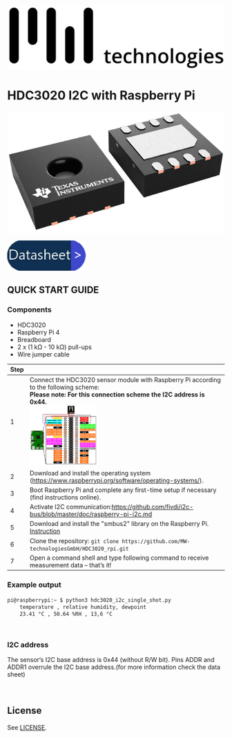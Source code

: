 [![](./images/mw-logo.png)](https://mw-technologies.at)

# HDC3020 I2C with Raspberry Pi 


![HDC3020](./images/HDC3020.png) 



[![button1](./images/data-sheet.png)](https://www.ti.com/lit/ds/symlink/hdc3020.pdf) 



## QUICK START GUIDE  

### Components 
- HDC3020
- Raspberry Pi 4
- Breadboard 
- 2 x (1 kΩ - 10 kΩ) pull-ups
- Wire jumper cable <br>

| Step |                                                                                                                                                             |
|------|-------------------------------------------------------------------------------------------------------------------------------------------------------------|
| 1    | Connect the HDC3020 sensor module with Raspberry Pi according to the following scheme:<br>__Please note: For this connection scheme the I2C address is 0x44.__ <br> [<img src="images/HDC3020_rpi_breakoutboard.png" width="35%"/>](images/HDC3020_rpi.png)|
| 2    | Download and install the operating system (https://www.raspberrypi.org/software/operating-systems/).                                                            |
| 3    | Boot Raspberry Pi and complete any first-time setup if necessary (find instructions online).                                                                |
| 4    | Activate I2C communication:https://github.com/fivdi/i2c-bus/blob/master/doc/raspberry-pi-i2c.md                     |
| 5    | Download and install the "smbus2" library on the Raspberry Pi. [Instruction](https://pypi.org/project/smbus2/#:~:text=Installation%20instructions)            |
| 6    | Clone the repository: ```git clone https://github.com/MW-technologiesGmbH/HDC3020_rpi.git```  |
| 7    | Open a command shell and type following command to receive measurement data – that’s it! |


### Example output

```shell
pi@raspberrypi:~ $ python3 hdc3020_i2c_single_shot.py
	temperature , relative humidity, dewpoint
	23.41 °C , 50.64 %RH , 13,6 °C
```
<br>


### I2C address 
The sensor‘s I2C base address is 0x44 (without R/W bit). Pins ADDR and ADDR1 overrule the I2C base address.(for more information check the data sheet) <br>
<br> 
<br>

## License 
See [LICENSE](LICENSE).
